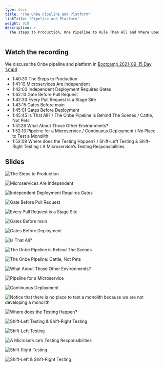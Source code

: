 ```yaml
---
type: docs
title: "The Onbe Pipeline and Platform"
linkTitle: "Pipeline and Platform"
weight: 010
description: >
  The steps to Production, One Pipeline to Rule Them All and Where Does Testing Happen?
---
```

## Watch the recording

We discuss the Onbe pipeline and platform in
[Bootcamp 2021-09-15 Day 1.mp4](https://onbeco.sharepoint.com/sites/Technology/Shared%20Documents/General/Architecture/Presentations/Onbe%20Microservices%20Bootcamp/Recorded%20Sessions/Bootcamp%202021-09-15%20Day%201.mp4)

 - 1:40:30 The Steps to Production
 - 1:41:10 Microservices Are Independent
 - 1:42:00 Independent Deployment Requires Gates
 - 1:42:10 Gate Before Pull Request
 - 1:42:30 Every Pull Request is a Stage Site
 - 1:43:15 Gates Before main
 - 1:45:01 Gates Before Deployment
 - 1:45:45 Is That All? / The Onbe Pipeline is Behind The Scenes / Cattle, Not Pets
 - 1:51:28 What About Those Other Environments?
 - 1:52:13 Pipeline for a Microservice / Continuous Deployment / No Place to Test a Monolith
 - 1:53:08 Where does the Testing Happen? / Shift-Left Testing & Shift-Right Testing / A Microservice’s Testing Responsibilities

## Slides
![The Steps to Production](/images/bootcamp-slides/microservices-bootcamp/Slide49.PNG)

![Microservices Are Independent](/images/bootcamp-slides/microservices-bootcamp/Slide50.PNG)

![Independent Deployment Requires Gates](/images/bootcamp-slides/microservices-bootcamp/Slide51.PNG)

![Gate Before Pull Request](/images/bootcamp-slides/microservices-bootcamp/Slide52.PNG)

![Every Pull Request is a Stage Site](/images/bootcamp-slides/microservices-bootcamp/Slide53.PNG)

![Gates Before main](/images/bootcamp-slides/microservices-bootcamp/Slide54.PNG)

![Gates Before Deployment](/images/bootcamp-slides/microservices-bootcamp/Slide55.PNG)

![Is That All?](/images/bootcamp-slides/microservices-bootcamp/Slide56.PNG)

![The Onbe Pipeline is Behind The Scenes](/images/bootcamp-slides/microservices-bootcamp/Slide57.PNG)

![The Onbe Pipeline: Cattle, Not Pets](/images/bootcamp-slides/microservices-bootcamp/Slide58.PNG)

![What About Those Other Environments?](/images/bootcamp-slides/microservices-bootcamp/Slide59.PNG)

![Pipeline for a Microservice](/images/bootcamp-slides/microservices-bootcamp/Slide60.PNG)

![Continuous Deployment](/images/bootcamp-slides/microservices-bootcamp/Slide61.PNG)

![Notice that there is no place to test a monolith because we are not developing a monolith](/images/bootcamp-slides/microservices-bootcamp/Slide62.PNG)

![Where does the Testing Happen?](/images/bootcamp-slides/microservices-bootcamp/Slide63.PNG)

![Shift-Left Testing & Shift-Right Testing](/images/bootcamp-slides/microservices-bootcamp/Slide64.PNG)

![Shift-Left Testing](/images/bootcamp-slides/microservices-bootcamp/Slide65.PNG)

![A Microservice’s Testing Responsibilities](/images/bootcamp-slides/microservices-bootcamp/Slide66.PNG)

![Shift-Right Testing](/images/bootcamp-slides/microservices-bootcamp/Slide67.PNG)

![Shift-Left & Shift-Right Testing](/images/bootcamp-slides/microservices-bootcamp/Slide68.PNG)
